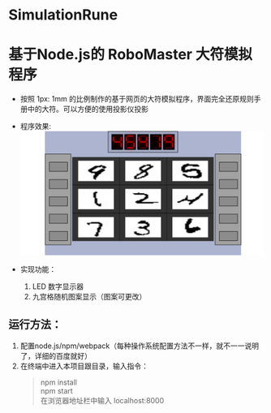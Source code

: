 # SimulationRune

# 基于Node.js的 RoboMaster 大符模拟程序

- 按照 1px: 1mm 的比例制作的基于网页的大符模拟程序，界面完全还原规则手册中的大符。可以方便的使用投影仪投影

- 程序效果:
![程序效果](https://github.com/Maicius/SimulationRune/blob/master/buff.png)

- 实现功能：

  1. LED 数字显示器
  2. 九宫格随机图案显示（图案可更改）


## 运行方法：

1. 配置node.js/npm/webpack（每种操作系统配置方法不一样，就不一一说明了，详细的百度就好）
2. 在终端中进入本项目跟目录，输入指令：
      > npm install  
        npm start   
        在浏览器地址栏中输入 localhost:8000
